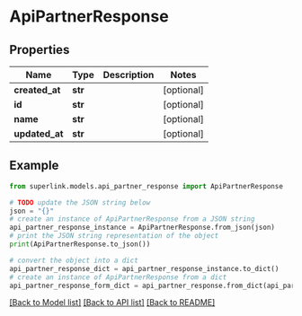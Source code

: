 # ApiPartnerResponse


## Properties

Name | Type | Description | Notes
------------ | ------------- | ------------- | -------------
**created_at** | **str** |  | [optional] 
**id** | **str** |  | [optional] 
**name** | **str** |  | [optional] 
**updated_at** | **str** |  | [optional] 

## Example

```python
from superlink.models.api_partner_response import ApiPartnerResponse

# TODO update the JSON string below
json = "{}"
# create an instance of ApiPartnerResponse from a JSON string
api_partner_response_instance = ApiPartnerResponse.from_json(json)
# print the JSON string representation of the object
print(ApiPartnerResponse.to_json())

# convert the object into a dict
api_partner_response_dict = api_partner_response_instance.to_dict()
# create an instance of ApiPartnerResponse from a dict
api_partner_response_form_dict = api_partner_response.from_dict(api_partner_response_dict)
```
[[Back to Model list]](../README.md#documentation-for-models) [[Back to API list]](../README.md#documentation-for-api-endpoints) [[Back to README]](../README.md)


